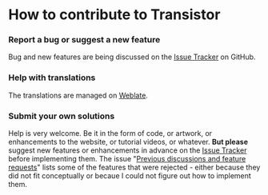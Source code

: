 How to contribute to Transistor
===============================

### Report a bug or suggest a new feature
Bug and new features are being discussed on the [Issue Tracker](https://github.com/y20k/transistor/issues) on GitHub.

### Help with translations
The translations are managed on [Weblate](https://hosted.weblate.org/projects/transistor/strings/). 

### Submit your own solutions
Help is very welcome. Be it in the form of code, or artwork, or enhancements to the website, or tutorial videos, or whatever. 
**But please** suggest new features or enhancements in advance on the [Issue Tracker](https://github.com/y20k/transistor/issues) before implementing them. The issue "[Previous discussions and feature requests](https://github.com/y20k/transistor/issues/48)" lists some of the features that were rejected - either because they did not fit conceptually or becaue I could not figure out how to implement them.
